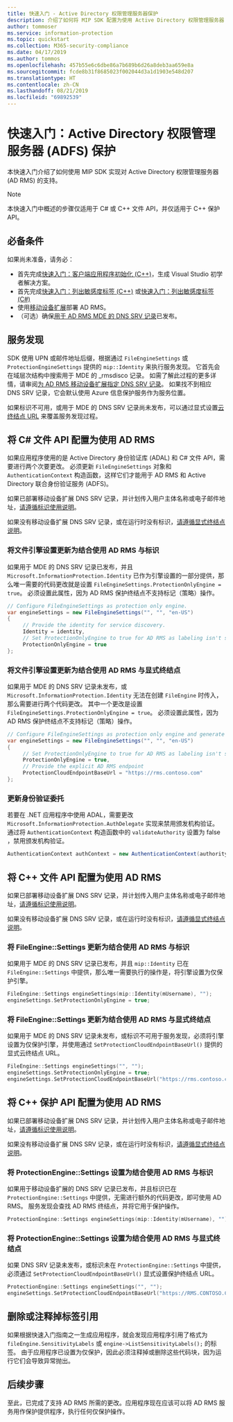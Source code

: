 ```yaml
---
title: 快速入门 - Active Directory 权限管理服务器保护
description: 介绍了如何将 MIP SDK 配置为使用 Active Directory 权限管理服务器 (AD RMS) 的快速入门
author: tommoser
ms.service: information-protection
ms.topic: quickstart
ms.collection: M365-security-compliance
ms.date: 04/17/2019
ms.author: tommos
ms.openlocfilehash: 457b55e6c6dbe86a7b689b6d26a8deb3aa659e8a
ms.sourcegitcommit: fcde8b31f8685023f002044d3a1d1903e548d207
ms.translationtype: HT
ms.contentlocale: zh-CN
ms.lasthandoff: 08/21/2019
ms.locfileid: "69892539"
---
```

# <a name="quickstart-active-directory-rights-management-server-adfs-protection"></a>快速入门：Active Directory 权限管理服务器 (ADFS) 保护

本快速入门介绍了如何使用 MIP SDK 实现对 Active Directory 权限管理服务器 (AD RMS) 的支持。

> [!NOTE]
> 本快速入门中概述的步骤仅适用于 C# 或 C++ 文件 API，并仅适用于 C++ 保护 API。

## <a name="prerequisites"></a>必备条件

如果尚未准备，请务必：

- 首先完成[快速入门：客户端应用程序初始化 (C++)](quick-app-initialization-cpp.md)，生成 Visual Studio 初学者解决方案。
- 首先完成[快速入门：列出敏感度标签 (C++)](quick-file-list-labels-cpp.md) 或[快速入门：列出敏感度标签 (C#)](quick-file-list-labels-csharp.md)
- 使用[移动设备扩展](https://docs.microsoft.com/previous-versions/windows/it-pro/windows-server-2012-R2-and-2012/dn673574(v=ws.11))部署 AD RMS。
- （可选）确保[用于 AD RMS MDE 的 DNS SRV 记录](https://docs.microsoft.com/previous-versions/windows/it-pro/windows-server-2012-r2-and-2012/dn673574(v%3dws.11)#specifying-the-dns-srv-records-for-the-ad-rms-mobile-device-extension)已发布。

## <a name="service-discovery"></a>服务发现

SDK 使用 UPN 或邮件地址后缀，根据通过 `FileEngineSettings` 或 `ProtectionEngineSettings` 提供的 `mip::Identity` 来执行服务发现。 它首先会在域层次结构中搜索用于 MDE 的 _rmsdisco  记录。 如需了解此过程的更多详情，请审阅[为 AD RMS 移动设备扩展指定 DNS SRV 记录](https://docs.microsoft.com/previous-versions/windows/it-pro/windows-server-2012-r2-and-2012/dn673574(v%3dws.11)#specifying-the-dns-srv-records-for-the-ad-rms-mobile-device-extension)。 如果找不到相应 DNS SRV 记录，它会默认使用 Azure 信息保护服务作为服务位置。

如果标识不可用，或用于 MDE 的 DNS SRV 记录尚未发布，可以通过显式设置[云终结点 URL](https://docs.microsoft.com/information-protection/develop/reference/class_mip_fileengine_settings#setpolicycloudendpointbaseurl-function) 来覆盖服务发现过程。

## <a name="configuring-file-api-in-c-to-use-ad-rms"></a>将 C# 文件 API 配置为使用 AD RMS

如果应用程序使用的是 Active Directory 身份验证库 (ADAL) 和 C# 文件 API，需要进行两个次要更改。 必须更新 `FileEngineSettings` 对象和 `AuthenticationContext` 构造函数，这样它们才能用于 AD RMS 和 Active Directory 联合身份验证服务 (ADFS)。

如果已部署移动设备扩展 DNS SRV 记录，并计划传入用户主体名称或电子邮件地址，[请遵循标识使用说明](#update-the-file-engine-settings-to-use-ad-rms-with-an-identity)。

如果没有移动设备扩展 DNS SRV 记录，或在运行时没有标识，[请遵循显式终结点说明](#update-the-file-engine-settings-to-use-ad-rms-with-an-explicit-endpoint)。

### <a name="update-the-file-engine-settings-to-use-ad-rms-with-an-identity"></a>将文件引擎设置更新为结合使用 AD RMS 与标识

如果用于 MDE 的 DNS SRV 记录已发布，并且 `Microsoft.InformationProtection.Identity` 已作为引擎设置的一部分提供，那么唯一需要的代码更改就是设置 `FileEngineSettings.ProtectionOnlyEngine = true`。 必须设置此属性，因为 AD RMS 保护终结点不支持标记（策略）操作。

```csharp
// Configure FileEngineSettings as protection only engine.
var engineSettings = new FileEngineSettings("", "", "en-US")
{
     // Provide the identity for service discovery.
     Identity = identity,
     // Set ProtectionOnlyEngine to true for AD RMS as labeling isn't supported
     ProtectionOnlyEngine = true
};
```

### <a name="update-the-file-engine-settings-to-use-ad-rms-with-an-explicit-endpoint"></a>将文件引擎设置更新为结合使用 AD RMS 与显式终结点

如果用于 MDE 的 DNS SRV 记录未发布，或 `Microsoft.InformationProtection.Identity` 无法在创建 `FileEngine` 时传入，那么需要进行两个代码更改。 其中一个更改是设置 `FileEngineSettings.ProtectionOnlyEngine = true`。 必须设置此属性，因为 AD RMS 保护终结点不支持标记（策略）操作。

```csharp
// Configure FileEngineSettings as protection only engine and generate a unique engine id.
var engineSettings = new FileEngineSettings("", "", "en-US")
{
     // Set ProtectionOnlyEngine to true for AD RMS as labeling isn't supported
     ProtectionOnlyEngine = true,
     // Provide the explicit AD RMS endpoint
     ProtectionCloudEndpointBaseUrl = "https://rms.contoso.com"
};
```

### <a name="update-the-authentication-delegate"></a>更新身份验证委托

若要在 .NET 应用程序中使用 ADAL，需要更改 `Microsoft.InformationProtection.AuthDelegate` 实现来禁用颁发机构验证。 通过将 `AuthenticationContext` 构造函数中的 `validateAuthority` 设置为 false  ，禁用颁发机构验证。

   ```csharp
   AuthenticationContext authContext = new AuthenticationContext(authority, false, tokenCache);
   ```

## <a name="configuring-file-api-in-c-to-use-ad-rms"></a>将 C++ 文件 API 配置为使用 AD RMS

如果已部署移动设备扩展 DNS SRV 记录，并计划传入用户主体名称或电子邮件地址，[请遵循标识使用说明](#update-the-fileenginesettings-to-use-ad-rms-with-an-identity)。

如果没有移动设备扩展 DNS SRV 记录，或在运行时没有标识，[请遵循显式终结点说明](#update-the-fileenginesettings-to-use-ad-rms-with-an-explicit-endpoint)。

### <a name="update-the-fileenginesettings-to-use-ad-rms-with-an-identity"></a>将 FileEngine::Settings 更新为结合使用 AD RMS 与标识

如果用于 MDE 的 DNS SRV 记录已发布，并且 `mip::Identity` 已在 `FileEngine::Settings` 中提供，那么唯一需要执行的操作是，将引擎设置为仅保护引擎。

```cpp
FileEngine::Settings engineSettings(mip::Identity(mUsername), "");
engineSettings.SetProtectionOnlyEngine = true;
```

### <a name="update-the-fileenginesettings-to-use-ad-rms-with-an-explicit-endpoint"></a>将 FileEngine::Settings 更新为结合使用 AD RMS 与显式终结点

如果用于 MDE 的 DNS SRV 记录未发布，或标识不可用于服务发现，必须将引擎设置为仅保护引擎，并使用通过 `SetProtectionCloudEndpointBaseUrl()` 提供的显式云终结点 URL。

```cpp
FileEngine::Settings engineSettings("", "");
engineSettings.SetProtectionOnlyEngine = true;
engineSettings.SetProtectionCloudEndpointBaseUrl("https://rms.contoso.com");
```

## <a name="configuring-protection-api-in-c-to-use-ad-rms"></a>将 C++ 保护 API 配置为使用 AD RMS

如果已部署移动设备扩展 DNS SRV 记录，并计划传入用户主体名称或电子邮件地址，[请遵循标识使用说明](#set-the-protectionenginesettings-to-use-ad-rms-with-an-identity)。

如果没有移动设备扩展 DNS SRV 记录，或在运行时没有标识，[请遵循显式终结点说明](#set-the-protectionenginesettings-to-use-ad-rms-with-an-explicit-endpoint)。

### <a name="set-the-protectionenginesettings-to-use-ad-rms-with-an-identity"></a>将 ProtectionEngine::Settings 设置为结合使用 AD RMS 与标识

如果用于移动设备扩展的 DNS SRV 记录已发布，并且标识已在 `ProtectionEngine::Settings` 中提供，无需进行额外的代码更改，即可使用 AD RMS。 服务发现会查找 AD RMS 终结点，并将它用于保护操作。

```cpp
ProtectionEngine::Settings engineSettings(mip::Identity(mUsername), "");
```

### <a name="set-the-protectionenginesettings-to-use-ad-rms-with-an-explicit-endpoint"></a>将 ProtectionEngine::Settings 设置为结合使用 AD RMS 与显式终结点

如果 DNS SRV 记录未发布，或标识未在 `ProtectionEngine::Settings` 中提供，必须通过 `SetProtectionCloudEndpointBaseUrl()` 显式设置保护终结点 URL。

```cpp
ProtectionEngine::Settings engineSettings("", "");
engineSettings.SetProtectionCloudEndpointBaseUrl("https://RMS.CONTOSO.COM");
```

## <a name="remove-or-comment-label-references"></a>删除或注释掉标签引用

如果根据快速入门指南之一生成应用程序，就会发现应用程序引用了格式为 `fileEngine.SensitivityLabels` 或 `engine->ListSensitivityLabels();` 的标签。 由于应用程序已设置为仅保护，因此必须注释掉或删除这些代码块，因为运行它们会导致异常抛出。

## <a name="next-steps"></a>后续步骤

至此，已完成了支持 AD RMS 所需的更改。应用程序现在应该可以将 AD RMS 服务用作保护提供程序，执行任何仅保护操作。
